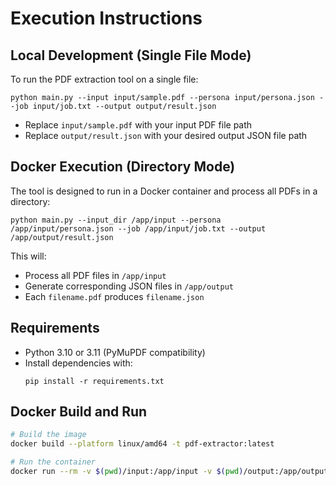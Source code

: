 # Execution Instructions

## Local Development (Single File Mode)

To run the PDF extraction tool on a single file:

```
python main.py --input input/sample.pdf --persona input/persona.json --job input/job.txt --output output/result.json
```

- Replace `input/sample.pdf` with your input PDF file path
- Replace `output/result.json` with your desired output JSON file path

## Docker Execution (Directory Mode)

The tool is designed to run in a Docker container and process all PDFs in a directory:

```
python main.py --input_dir /app/input --persona /app/input/persona.json --job /app/input/job.txt --output /app/output/result.json
```

This will:
- Process all PDF files in `/app/input`
- Generate corresponding JSON files in `/app/output`
- Each `filename.pdf` produces `filename.json`

## Requirements
- Python 3.10 or 3.11 (PyMuPDF compatibility)
- Install dependencies with:
  ```
  pip install -r requirements.txt
  ```

## Docker Build and Run
```bash
# Build the image
docker build --platform linux/amd64 -t pdf-extractor:latest

# Run the container
docker run --rm -v $(pwd)/input:/app/input -v $(pwd)/output:/app/output --network none pdf-extractor:latest
```
